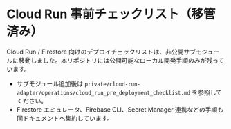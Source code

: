 # Cloud Run 事前チェックリスト（移管済み）

Cloud Run / Firestore 向けのデプロイチェックリストは、非公開サブモジュールに移動しました。本リポジトリには公開可能なローカル開発手順のみが残っています。

- サブモジュール追加後は `private/cloud-run-adapter/operations/cloud_run_pre_deployment_checklist.md` を参照してください。
- Firestore エミュレータ、Firebase CLI、Secret Manager 連携などの手順も同ドキュメントへ集約しています。

